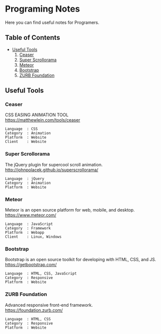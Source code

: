 # Programing Notes
Here you can find useful notes for Programers.
## Table of Contents
* [Useful Tools](#Useful-Tools)
    1. [Ceaser](#Ceaser)
    2. [Super Scrollorama](#Super-Scrollorama)
    3. [Meteor](#Meteor)
    4. [Bootstrap](#Bootstrap)
    5. [ZURB Foundation](#ZURB-Foundation)


## Useful Tools
### Ceaser
CSS EASING ANIMATION TOOL<br/>
https://matthewlein.com/tools/ceaser

```
Language  : CSS
Category  : Animation
Platform  : Website
Client    : Website
```

### Super Scrollorama
The jQuery plugin for supercool scroll animation.<br/>
http://johnpolacek.github.io/superscrollorama/

```
Language  : jQuery
Category  : Animation
Platform  : Website
```

### Meteor
Meteor is an open source platform for 
web, mobile, and desktop.<br/>
https://www.meteor.com/

```
Language  : JavaScript
Category  : Framework
Platform  : Webapp
Client    : Linux, Windows
```

### Bootstrap
Bootstrap is an open source toolkit for developing with HTML, CSS, and JS.<br/>
https://getbootstrap.com/

```
Language  : HTML, CSS, JavaScript
Category  : Responsive
Platform  : Website
```

### ZURB Foundation
Advanced responsive front-end framework.<br/>
https://foundation.zurb.com/

```
Language  : HTML, CSS
Category  : Responsive
Platform  : Website
```
